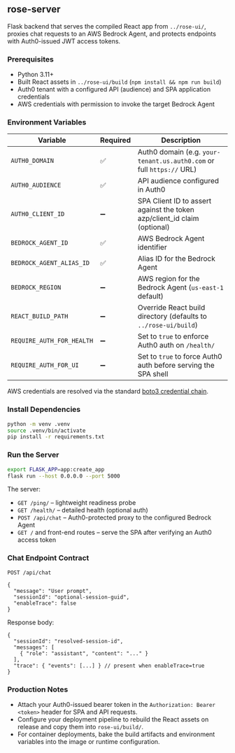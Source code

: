 ## rose-server

Flask backend that serves the compiled React app from `../rose-ui/`, proxies chat requests to an AWS Bedrock Agent, and protects endpoints with Auth0-issued JWT access tokens.

### Prerequisites

- Python 3.11+
- Built React assets in `../rose-ui/build` (`npm install && npm run build`)
- Auth0 tenant with a configured API (audience) and SPA application credentials
- AWS credentials with permission to invoke the target Bedrock Agent

### Environment Variables

| Variable | Required | Description |
| --- | --- | --- |
| `AUTH0_DOMAIN` | ✅ | Auth0 domain (e.g. `your-tenant.us.auth0.com` or full `https://` URL) |
| `AUTH0_AUDIENCE` | ✅ | API audience configured in Auth0 |
| `AUTH0_CLIENT_ID` | ➖ | SPA Client ID to assert against the token azp/client_id claim (optional) |
| `BEDROCK_AGENT_ID` | ✅ | AWS Bedrock Agent identifier |
| `BEDROCK_AGENT_ALIAS_ID` | ✅ | Alias ID for the Bedrock Agent |
| `BEDROCK_REGION` | ➖ | AWS region for the Bedrock Agent (`us-east-1` default) |
| `REACT_BUILD_PATH` | ➖ | Override React build directory (defaults to `../rose-ui/build`) |
| `REQUIRE_AUTH_FOR_HEALTH` | ➖ | Set to `true` to enforce Auth0 auth on `/health/` |
| `REQUIRE_AUTH_FOR_UI` | ➖ | Set to `true` to force Auth0 auth before serving the SPA shell |

AWS credentials are resolved via the standard [boto3 credential chain](https://boto3.amazonaws.com/v1/documentation/api/latest/guide/credentials.html).

### Install Dependencies

```bash
python -m venv .venv
source .venv/bin/activate
pip install -r requirements.txt
```

### Run the Server

```bash
export FLASK_APP=app:create_app
flask run --host 0.0.0.0 --port 5000
```

The server:

- `GET /ping/` – lightweight readiness probe
- `GET /health/` – detailed health (optional auth)
- `POST /api/chat` – Auth0-protected proxy to the configured Bedrock Agent
- `GET /` and front-end routes – serve the SPA after verifying an Auth0 access token

### Chat Endpoint Contract

`POST /api/chat`

```jsonc
{
  "message": "User prompt",
  "sessionId": "optional-session-guid",
  "enableTrace": false
}
```

Response body:

```jsonc
{
  "sessionId": "resolved-session-id",
  "messages": [
    { "role": "assistant", "content": "..." }
  ],
  "trace": { "events": [...] } // present when enableTrace=true
}
```

### Production Notes

- Attach your Auth0-issued bearer token in the `Authorization: Bearer <token>` header for SPA and API requests.
- Configure your deployment pipeline to rebuild the React assets on release and copy them into `rose-ui/build/`.
- For container deployments, bake the build artifacts and environment variables into the image or runtime configuration.
